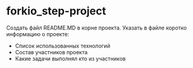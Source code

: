 # forkio_step-project

Создать файл README.MD в корне проекта. Указать в 
файле коротко информацию о проекте:

- Список использованных технологий
- Состав участников проекта
- Какие задачи выполнял кто из участников